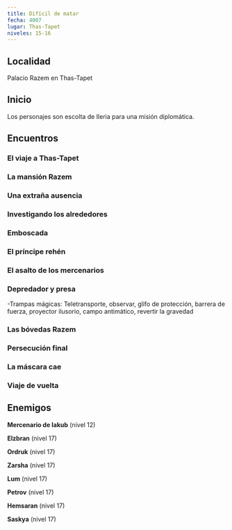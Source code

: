```yaml
---
title: Difícil de matar
fecha: 4007
lugar: Thas-Tapet
niveles: 15-16
---
```


## Localidad

Palacio Razem en Thas-Tapet

## Inicio

Los personajes son escolta de Ileria para una misión diplomática.

## Encuentros

### El viaje a Thas-Tapet

### La mansión Razem

### Una extraña ausencia

### Investigando los alrededores

### Emboscada

### El príncipe rehén

### El asalto de los mercenarios

### Depredador y presa

-Trampas mágicas: Teletransporte, observar, glifo de protección, barrera de fuerza, proyector ilusorio, campo antimático, revertir la gravedad

### Las bóvedas Razem

### Persecución final

### La máscara cae

### Viaje de vuelta

## Enemigos

**Mercenario de Iakub** (nivel 12)

**Elzbran** (nivel 17)

**Ordruk** (nivel 17)

**Zarsha** (nivel 17)

**Lum** (nivel 17)

**Petrov** (nivel 17)

**Hemsaran** (nivel 17)

**Saskya** (nivel 17)